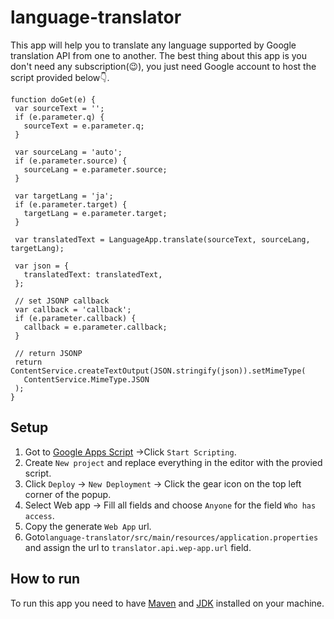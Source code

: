 # language-translator

This app will help you to translate any language supported by Google translation API from one to another. The best thing about this app is you don't need any 
  subscription(:wink:), you just need Google account to host the script provided below:point_down:.
 
 ```
 function doGet(e) {
  var sourceText = '';
  if (e.parameter.q) {
    sourceText = e.parameter.q;
  }

  var sourceLang = 'auto';
  if (e.parameter.source) {
    sourceLang = e.parameter.source;
  }

  var targetLang = 'ja';
  if (e.parameter.target) {
    targetLang = e.parameter.target;
  }

  var translatedText = LanguageApp.translate(sourceText, sourceLang, targetLang);

  var json = {
    translatedText: translatedText,
  };

  // set JSONP callback
  var callback = 'callback';
  if (e.parameter.callback) {
    callback = e.parameter.callback;
  }

  // return JSONP
  return ContentService.createTextOutput(JSON.stringify(json)).setMimeType(
    ContentService.MimeType.JSON
  );
}
```
## Setup
1. Got to [Google Apps Script](https://www.google.com/script/start/) ->Click `Start Scripting`.
2. Create `New project` and replace everything in the editor with the provied script.
3. Click `Deploy` -> `New Deployment` -> Click the gear icon on the top left corner of the popup.
4. Select Web app -> Fill all fields and choose `Anyone` for the field `Who has access`.
5. Copy the generate `Web App` url.
6. Goto` language-translator/src/main/resources/application.properties ` and assign the url to `translator.api.wep-app.url` field.

## How to run
To run this app you need to have [Maven](https://maven.apache.org/) and [JDK](https://www.oracle.com/java/technologies/downloads/) installed on your machine.
